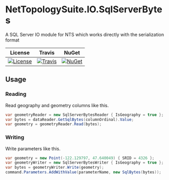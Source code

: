 # NetTopologySuite.IO.SqlServerBytes
A SQL Server IO module for NTS which works directly with the serialization format

| License | Travis | NuGet |
| ------- | ------ | ----- |
| [![License](https://img.shields.io/github/license/NetTopologySuite/NetTopologySuite.IO.SqlServerBytes.svg)](https://github.com/NetTopologySuite/NetTopologySuite.IO.SqlServerBytes/blob/master/LICENSE) | [![Travis](https://travis-ci.org/NetTopologySuite/NetTopologySuite.IO.SqlServerBytes.svg?branch=master)](https://travis-ci.org/NetTopologySuite/NetTopologySuite.IO.SqlServerBytes) | [![NuGet](https://img.shields.io/nuget/v/NetTopologySuite.IO.SqlServerBytes.svg)](https://www.nuget.org/packages/NetTopologySuite.IO.SqlServerBytes/) |

## Usage

### Reading
Read geography and geometry columns like this.

``` csharp
var geometryReader = new SqlServerBytesReader { IsGeography = true };
var bytes = dataReader.GetSqlBytes(columnOrdinal).Value;
var geometry = geometryReader.Read(bytes);
```

### Writing
Write parameters like this.

``` csharp
var geometry = new Point(-122.129797, 47.640049) { SRID = 4326 };
var geometryWriter = new SqlServerBytesWriter { IsGeography = true };
var bytes = geometryWriter.Write(geometry);
command.Parameters.AddWithValue(parameterName, new SqlBytes(bytes));
```
